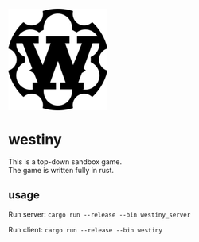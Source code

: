 ![Westiny logo](media/westiny_logo.png)
# westiny
This is a top-down sandbox game.  
The game is written fully in rust.

## usage
Run server:
`cargo run --release --bin westiny_server`

Run client:
`cargo run --release --bin westiny`

